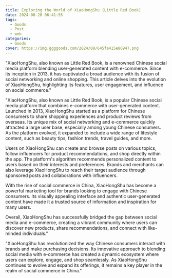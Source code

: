 ```yaml
---
title: Exploring the World of XiaoHongShu (Little Red Book)
date: 2024-08-28 06:41:55
tags:
  - Goods
  - Post
  - web
categories:
  - Goods
cover: https://img.ggggoods.com/2024/08/645fa415e86947.png
---
```


"XiaoHongShu, also known as Little Red Book, is a renowned Chinese social media platform blending user-generated content with e-commerce. Since its inception in 2013, it has captivated a broad audience with its fusion of social networking and online shopping. This article delves into the evolution of XiaoHongShu, highlighting its features, user engagement, and influence on social commerce."

"XiaoHongShu, also known as Little Red Book, is a popular Chinese social media platform that combines e-commerce with user-generated content. Launched in 2013, XiaoHongShu started as a platform for Chinese consumers to share shopping experiences and product reviews from overseas. Its unique mix of social networking and e-commerce quickly attracted a large user base, especially among young Chinese consumers. As the platform evolved, it expanded to include a wide range of lifestyle content, such as beauty tips, fashion trends, travel guides, and more.

Users on XiaoHongShu can create and browse posts on various topics, follow influencers for product recommendations, and shop directly within the app. The platform's algorithm recommends personalized content to users based on their interests and preferences. Brands and merchants can also leverage XiaoHongShu to reach their target audience through sponsored posts and collaborations with influencers.

With the rise of social commerce in China, XiaoHongShu has become a powerful marketing tool for brands looking to engage with Chinese consumers. Its visually appealing interface and authentic user-generated content have made it a trusted source of information and inspiration for many users.

Overall, XiaoHongShu has successfully bridged the gap between social media and e-commerce, creating a vibrant community where users can discover new products, share recommendations, and connect with like-minded individuals."

"XiaoHongShu has revolutionized the way Chinese consumers interact with brands and make purchasing decisions. Its innovative approach to blending social media with e-commerce has created a dynamic ecosystem where users can explore, engage, and shop seamlessly. As XiaoHongShu continues to evolve and expand its offerings, it remains a key player in the realm of social commerce in China."
